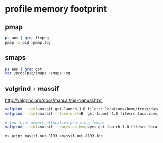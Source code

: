 # profile memory footprint

## pmap
```bash
ps aus | grep ffmpeg
pmap -x pid >pmap.log
```

## smaps
```bash
ps aus | grep gst
cat /proc/pid/smaps >smaps.log
```

## valgrind + massif

http://valgrind.org/docs/manual/ms-manual.html

```bash
valgrind --tool=massif gst-launch-1.0 filesrc location=/home/fresh/data/video/test.mp4 ! qtdemux ! h264parse ! vaapih264dec ! fakesink sync=true
valgrind --tool=massif --time-unit=B  gst-launch-1.0 filesrc location=/home/fresh/data/video/test.mp4 ! qtdemux ! h264parse ! vaapih264dec ! fakesink sync=true

# low level memory allocation profiling (mmap)
valgrind --tool=massif --pages-as-heap=yes gst-launch-1.0 filesrc location=/home/fresh/data/video/test.mp4 ! qtdemux ! h264parse ! vaapih264dec ! fakesink sync=true

ms_print massif.out.8193 >massif.out.8193.log

```

